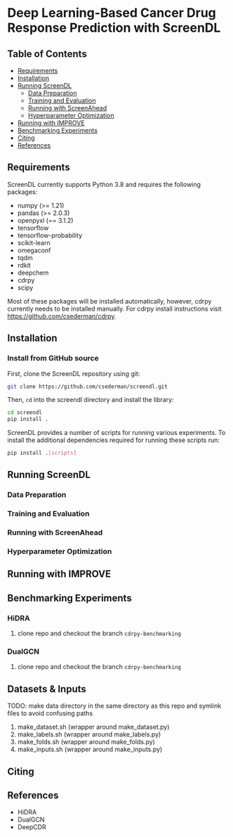 # Deep Learning-Based Cancer Drug Response Prediction with ScreenDL

## Table of Contents

* [Requirements](#requirements)
* [Installation](#installation)
* [Running ScreenDL](#running-screendl)
    * [Data Preparation](#data-preparation)
    * [Training and Evaluation](#training-and-evaluation)
    * [Running with ScreenAhead](#running-with-screenahead)
    * [Hyperparameter Optimization](#hyperparameter-optimization)
* [Running with IMPROVE](#running-with-improve)
* [Benchmarking Experiments](#benchmarking-experiments)
* [Citing](#citing)
* [References](#references)

## Requirements

ScreenDL currently supports Python 3.8 and requires the following packages:
- numpy (>= 1.21)
- pandas (>= 2.0.3)
- openpyxl (== 3.1.2)
- tensorflow
- tensorflow-probability
- scikit-learn
- omegaconf
- tqdm
- rdkit
- deepchem
- cdrpy
- scipy

Most of these packages will be installed automatically, however, cdrpy currently needs to be installed manually. For cdrpy install instructions visit https://github.com/csederman/cdrpy.

## Installation

### Install from GitHub source

First, clone the ScreenDL repository using git:

```bash
git clone https://github.com/csederman/screendl.git
```

Then, `cd` into the screendl directory and install the library:

```bash
cd screendl
pip install .
```

ScreenDL provides a number of scripts for running various experiments. To install the additional dependencies required for running these scripts run:

```bash
pip install .[scripts]
```

## Running ScreenDL

### Data Preparation

### Training and Evaluation

### Running with ScreenAhead

### Hyperparameter Optimization

## Running with IMPROVE

## Benchmarking Experiments

### HiDRA

1. clone repo and checkout the branch `cdrpy-benchmarking`

### DualGCN

1. clone repo and checkout the branch `cdrpy-benchmarking`


## Datasets & Inputs

TODO: make data directory in the same directory as this repo and symlink files to avoid confusing paths

1. make_dataset.sh (wrapper around make_dataset.py)
2. make_labels.sh (wrapper around make_labels.py)
3. make_folds.sh (wrapper around make_folds.py)
4. make_inputs.sh (wrapper around make_inputs.py)

## Citing

## References

- HiDRA
- DualGCN
- DeepCDR
